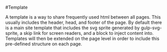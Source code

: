 #Template

A template is a way to share frequently used html between all pages. This usually includes the header, head, and footer of the page. By default there is a main site template that includes the svg sprite generated by gulp-svg-sprite, a skip link for screen readers, and a block to inject content into. Templates will then be extended on the page level in order to include this pre-defined structure on each page.

